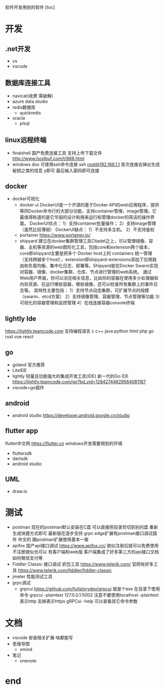软件开发用到的软件
[toc]

# 开发

## .net开发
- vs
- vscode
  
## 数据库连接工具
- navicat(收费 需破解)
- azure data studio
- redis数据库
  - quickredis
- oracle
  - plsql
  
## linux远程终端
- finalshell
  国产免费连接工具 支持上传下载文件 http://www.hostbuf.com/t/988.html
- windows dos 可使用ssh命令连接
  ssh root@192.168.1.1 首次连接会弹出生成秘钥之类的信息 y即可 最后输入密码即可连接

## docker
- docker可视化
  - docker ui
    DockerUI是一个开源的基于Docker API的web应用程序，提供等同Docker命令行的大部分功能，支持container管理，image管理。它最值得称道的是它华丽的设计和用来运行和管理docker的简洁的操作界面。
    DockerUI优点：
      1）支持container批量操作；
      2）支持image管理（虽然比较薄弱）
    DockerUI缺点：
      1）不支持多主机。
      2）不支持鉴权
  - portainer https://www.portainer.io/
  - shipyard
    建立在docker集群管理工具Citadel之上，可以管理镜像、容器、主机等资源的web图形化工具，包括core和extension两个版本，core即shipyard主要是把多个 Docker host上的 containers 统一管理（支持跨越多个host），extension即shipyard-extensions添加了应用路由和负载均衡、集中化日志、部署等。Shipyard是在Docker Swarm实现对容器、镜像、docker集群、仓库、节点进行管理的web系统。
    通过Web用户界面，你可以浏览相关信息，比如你的容器在使用多少处理器和内存资源、在运行哪些容器，哪些镜像，还可以检查所有集群上的事件日志等。
    其特性主要包括：
    1）支持节点动态集群，可扩展节点的规模（swarm、etcd方案）
    2）支持镜像管理、容器管理、节点管理等功能
    3）可视化的容器管理和监控管理
    4）在线连接容器console终端

## lightly Ide
 https://lightly.teamcode.com
 支持编程语言 c c++ java python html php go rust vue react

## go
- goland 官方推荐
- LiteIDE
- lightly
  轻量且功能强大的集成开发工具(IDE) 新一代的Go IDE
  https://lightly.teamcode.com/go?bd_vid=12842744629564081167
- vscode+go插件

## android
- android studio
  https://developer.android.google.cn/studio

## flutter app
flutter中文网 https://flutter.cn
windows开发需要用到的环境
- fluttersdk
- dartsdk
- android studio
  
## UML
- draw.io

# 测试
- postman
  现在的postman默认安装在C盘 可以直接把目录剪切到别的盘 重新生成快捷方式即可
  最新版在逐步支持 grpc
  edge扩展有postman接口调试插件 中文的 跟postman扩展使用基本一致
- apifox
  国产api接口调试 https://www.apifox.cn/
  貌似注册后就可以免费使用 不注册貌似也可以
  有客户端和web版 客户端集成了好多第三方的api接口文档 如何微信支付等
- Fiddler Classic
  接口调试 抓包工具
  https://www.telerik.com/ 官网有好多工具
  https://www.telerik.com/fiddler/fiddler-classic
- jmeter 性能测试工具
- grpc调试
  - grpcui
  https://github.com/fullstorydev/grpcui
  就是个exe 在目录下使用命令 grpcui -plaintext 127.0.0.1:5002
  注意不要使用localhost  -plaintext 表示http  去掉表示https
  gRPCui -help 可以查看其它命令参数 

# 文档
- vscode 
  安装相关扩展 啥都能写
- 思维导图
  - xmind
- 笔记
  - onenote

# end